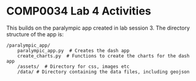 # COMP0034 Lab 4 Activities

This builds on the paralympic app created in lab session 3. The directory structure of the app is:

```text
/paralympic_app/
    paralympic_app.py  # Creates the dash app
    create_charts.py  # Functions to create the charts for the dash app
    /assets/  # Directory for css, images etc
    /data/ # Directory containing the data files, including geojson
```

